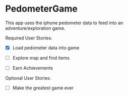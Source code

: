 # PedometerGame

This app uses the iphone pedometer data to feed into an adventure/exploration game.

Required User Stories:
-  [x] Load pedometer data into game
  
- [ ] Explore map and find items
  
- [ ] Earn Achievements

Optional User Stories:

- [ ] Make the greatest game ever

  
